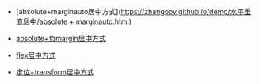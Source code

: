 - [absolute+marginauto居中方式](https://zhangooy.github.io/demo/水平垂直居中/absolute + marginauto.html)


- [absolute+负margin居中方式](https://zhangooy.github.io/demo/水平垂直居中/absolute+负margin.html)


- [flex居中方式](https://zhangooy.github.io/demo/水平垂直居中/flex.html)


- [定位+transform居中方式](https://zhangooy.github.io/demo/水平垂直居中/定位+transform.html)
